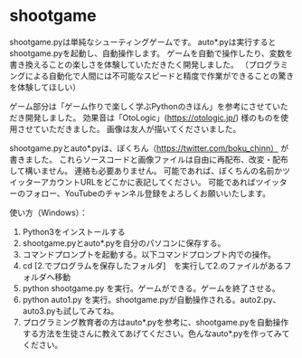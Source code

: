 # shootgame
shootgame.pyは単純なシューティングゲームです。
auto*.pyは実行するとshootgame.pyを起動し、自動操作します。
ゲームを自動で操作したり、変数を書き換えることの楽しさを体験していただきたく開発しました。
（プログラミングによる自動化で人間には不可能なスピードと精度で作業ができることの驚きを体験してほしい）

ゲーム部分は「ゲーム作りで楽しく学ぶPythonのきほん」を参考にさせていただき開発しました。
効果音は「OtoLogic」(https://otologic.jp/) 様のものを使用させていただきました。
画像は友人が描いてくださいました。

shootgame.pyとauto*.pyは、ぼくちん（https://twitter.com/boku_chinn） が書きました。
これらソースコードと画像ファイルは自由に再配布、改変・配布して構いません。
連絡も必要ありません。
可能であれば、ぼくちんの名前かツイッターアカウントURLをどこかに表記してください。
可能であればツイッターのフォロー、YouTubeのチャンネル登録をよろしくお願いいたします。


使い方（Windows）：
1. Python3をインストールする
2. shootgame.pyとauto*.pyを自分のパソコンに保存する。
3. コマンドプロンプトを起動する。以下コマンドプロンプト内での操作。
4. cd [2.でプログラムを保存したフォルダ]　を実行して2.のファイルがあるフォルダへ移動
5. python shootgame.py を実行。ゲームができる。ゲームを終了させる。
6. python auto1.py を実行。shootgame.pyが自動操作される。auto2.py、auto3.pyも試してみてね。
7. プログラミング教育者の方はauto*.pyを参考に、shootgame.pyを自動操作する方法を生徒さんに教えてあげてください。色んなauto*.pyを作ってみてください。
